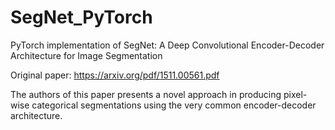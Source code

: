 # SegNet_PyTorch
PyTorch implementation of SegNet: A Deep Convolutional Encoder-Decoder Architecture for Image Segmentation

Original paper: https://arxiv.org/pdf/1511.00561.pdf

The authors of this paper presents a novel approach in producing pixel-wise categorical segmentations using the very common encoder-decoder architecture.
